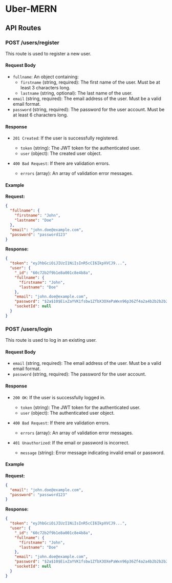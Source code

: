 # Uber-MERN

## API Routes

### POST /users/register

This route is used to register a new user.

#### Request Body

- `fullname`: An object containing:
  - `firstname` (string, required): The first name of the user. Must be at least 3 characters long.
  - `lastname` (string, optional): The last name of the user.
- `email` (string, required): The email address of the user. Must be a valid email format.
- `password` (string, required): The password for the user account. Must be at least 6 characters long.

#### Response

- `201 Created`: If the user is successfully registered.

  - `token` (string): The JWT token for the authenticated user.
  - `user` (object): The created user object.

- `400 Bad Request`: If there are validation errors.
  - `errors` (array): An array of validation error messages.

#### Example

**Request:**

```json
{
  "fullname": {
    "firstname": "John",
    "lastname": "Doe"
  },
  "email": "john.doe@example.com",
  "password": "password123"
}
```

**Response:**

```json
{
  "token": "eyJhbGciOiJIUzI1NiIsInR5cCI6IkpXVCJ9...",
  "user": {
    "_id": "60c72b2f9b1e8a001c8e4b8a",
    "fullname": {
      "firstname": "John",
      "lastname": "Doe"
    },
    "email": "john.doe@example.com",
    "password": "$2a$10$EixZaYVK1fsbw1ZfbX3OXePaWxn96p36Zf4a2a4b2b2b2b2b2b2b2",
    "socketId": null
  }
}
```

### POST /users/login

This route is used to log in an existing user.

#### Request Body

- `email` (string, required): The email address of the user. Must be a valid email format.
- `password` (string, required): The password for the user account.

#### Response

- `200 OK`: If the user is successfully logged in.

  - `token` (string): The JWT token for the authenticated user.
  - `user` (object): The authenticated user object.

- `400 Bad Request`: If there are validation errors.

  - `errors` (array): An array of validation error messages.

- `401 Unauthorized`: If the email or password is incorrect.
  - `message` (string): Error message indicating invalid email or password.

#### Example

**Request:**

```json
{
  "email": "john.doe@example.com",
  "password": "password123"
}
```

**Response:**

```json
{
  "token": "eyJhbGciOiJIUzI1NiIsInR5cCI6IkpXVCJ9...",
  "user": {
    "_id": "60c72b2f9b1e8a001c8e4b8a",
    "fullname": {
      "firstname": "John",
      "lastname": "Doe"
    },
    "email": "john.doe@example.com",
    "password": "$2a$10$EixZaYVK1fsbw1ZfbX3OXePaWxn96p36Zf4a2a4b2b2b2b2b2b2b2",
    "socketId": null
  }
}
```
